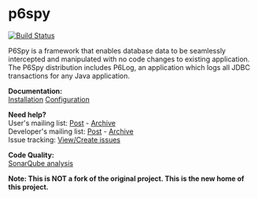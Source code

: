 p6spy
=====
[![Build Status](https://secure.travis-ci.org/p6spy/p6spy.png?branch=master)](http://travis-ci.org/p6spy/p6spy)   

P6Spy is a framework that enables database data to be seamlessly intercepted and manipulated with no code changes to existing application. The P6Spy distribution includes P6Log, an application which logs all JDBC transactions for any Java application.

**Documentation:**    
[Installation](http://p6spy.github.io/p6spy/2.0/install.html)
[Configuration](http://p6spy.github.io/p6spy/2.0/configandusage.html)

**Need help?**    
User's mailing list: [Post](mailto:p6spy-users@googlegroups.com) - [Archive](https://groups.google.com/forum/#!forum/p6spy-users)    
Developer's mailing list: [Post](p6spy-developers@googlegroups.com) - [Archive](https://groups.google.com/forum/#!forum/p6spy-developers)    
Issue tracking: [View/Create issues](https://github.com/p6spy/p6spy/issues)    

**Code Quality:**   
[SonarQube analysis](http://nemo.sonarqube.org/dashboard/index/p6spy:p6spy)

**Note: This is NOT a fork of the original project.  This is the new home of this project.**
